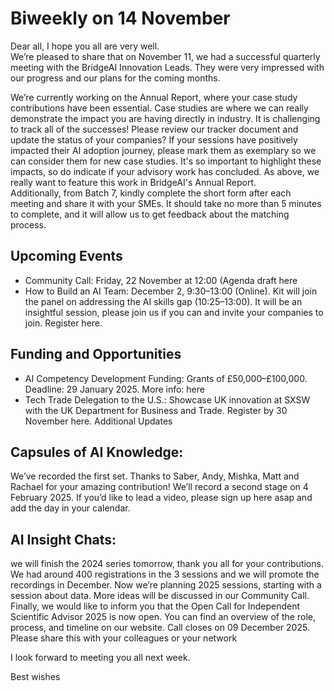 # Biweekly on 14 November 

Dear all, 
I hope you all are very well.  
We’re pleased to share that on November 11, we had a successful quarterly meeting with the BridgeAI Innovation Leads. They were very impressed with our progress and our plans for the coming months. 

We’re currently working on the Annual Report, where your case study contributions have been essential. Case studies are where we can really demonstrate the impact you are having directly in industry.  It is challenging to track all of the successes!  Please review our tracker document and update the status of your companies? If your sessions have positively impacted their AI adoption journey, please mark them as exemplary so we can consider them for new case studies. It's so important to highlight these impacts, so do indicate if your advisory work has concluded. As above, we really want to feature this work in BridgeAI's Annual Report.   
Additionally, from Batch 7, kindly complete the short form after each meeting and share it with your SMEs. It should take no more than 5 minutes to complete, and it will allow us to get feedback about the matching process.   

## Upcoming Events 
* Community Call: Friday, 22 November at 12:00 (Agenda draft here 
* How to Build an AI Team: December 2, 9:30–13:00 (Online). Kit will join the panel on addressing the AI skills gap (10:25–13:00). It will be an insightful session, please join us if you can and invite your companies to join. Register here. 

## Funding and Opportunities 
* AI Competency Development Funding: Grants of £50,000–£100,000. Deadline: 29 January 2025. More info: here 
* Tech Trade Delegation to the U.S.: Showcase UK innovation at SXSW with the UK Department for Business and Trade. Register by 30 November here. 
Additional Updates 

## Capsules of AI Knowledge: 
We’ve recorded the first set. Thanks to Saber, Andy, Mishka, Matt and Rachael for your amazing contribution! We’ll record a second stage on 4 February 2025. If you’d like to lead a video, please sign up here asap and add the day in your calendar.  
## AI Insight Chats: 
we will finish the 2024 series tomorrow, thank you all for your contributions. We had around 400 registrations in the 3 sessions and we will promote the recordings in December. Now we’re planning 2025 sessions, starting with a session about data. More ideas will be discussed in our Community Call. 
Finally, we would like to inform you that the Open Call for Independent Scientific Advisor 2025 is now open. You can find an overview of the role, process, and timeline on our website. Call closes on 09 December 2025. Please share this with your colleagues or your network 

I look forward to meeting you all next week. 

Best wishes 
